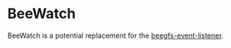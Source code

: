 # BeeWatch

BeeWatch is a potential replacement for the [beegfs-event-listener](https://doc.beegfs.io/latest/advanced_topics/filesystem_modification_events.html#beegfs-event-listener).

